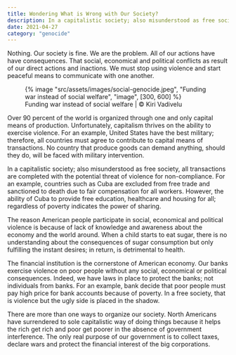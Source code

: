 ```yaml
---
title: Wondering What is Wrong with Our Society?
description: In a capitalistic society; also misunderstood as free society, all transactions are completed with the potential threat of violence for non-compliance
date: 2021-04-27
category: "genocide"
---
```


Nothing. Our society is fine. We are the problem. All of our actions have have consequences. That social, economical and political conflicts as result of our direct actions and inactions. We must stop using violence and start peaceful means to communicate with one another.

<!-- excerpt -->

<figure>
{% image "src/assets/images/social-genocide.jpeg", "Funding war instead of social welfare", "image", [300, 600] %}
<figcaption>Funding war instead of social welfare | © Kiri Vadivelu</figcaption>
</figure>

Over 90 percent of the world is organized through one and only capital means of production. Unfortunately, capitalism thrives on the ability to exercise violence. For an example, United States have the best military; therefore, all countries must agree to contribute to capital means of transactions. No country that produce goods can demand anything, should they do, will be faced with military intervention.

In a capitalistic society; also misunderstood as free society, all transactions are completed with the potential threat of violence for non-compliance. For an example, countries such as Cuba are excluded from free trade and sanctioned to death due to fair compensation for all workers. However, the ability of Cuba to provide free education, healthcare and housing for all; regardless of poverty indicates the power of sharing.

The reason American people participate in social, economical and political violence is because of lack of knowledge and awareness about the economy and the world around. When a child starts to eat sugar, there is no understanding about the consequences of sugar consumption but only fulfilling the instant desires; in return, is detrimental to health.

The financial institution is the cornerstone of American economy. Our banks exercise violence on poor people without any social, economical or political consequences. Indeed, we have laws in place to protect the banks; not individuals from banks. For an example, bank decide that poor people must pay high price for bank accounts because of poverty. In a free society, that is violence but the ugly side is placed in the shadow.

There are more than one ways to organize our society. North Americans have surrendered to sole capitalistic way of doing things because it helps the rich get rich and poor get poorer in the absence of government interference. The only real purpose of our government is to collect taxes, declare wars and protect the financial interest of the big corporations.
